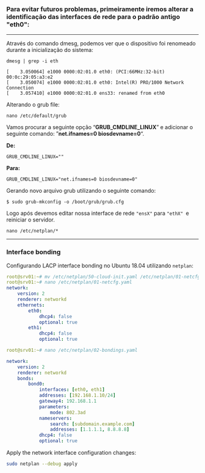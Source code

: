 ### Para evitar futuros problemas, primeiramente iremos alterar a identificação das interfaces de rede para o padrão antigo "eth0":

------

Através do comando dmesg, podemos ver que o dispositivo foi renomeado durante a inicialização do sistema:

```
dmesg | grep -i eth

[    3.050064] e1000 0000:02:01.0 eth0: (PCI:66MHz:32-bit) 00:0c:29:05:a3:e2
[    3.050074] e1000 0000:02:01.0 eth0: Intel(R) PRO/1000 Network Connection
[    3.057410] e1000 0000:02:01.0 ens33: renamed from eth0
```

Alterando o grub file:

```
nano /etc/default/grub
```

Vamos procurar a seguinte opção “**GRUB_CMDLINE_LINUX**”  e adicionar o seguinte comando: ”**net.ifnames=0 biosdevname=0**“.

**De:**

```
GRUB_CMDLINE_LINUX=""
```

**Para:**

```
GRUB_CMDLINE_LINUX="net.ifnames=0 biosdevname=0"
```

Gerando novo arquivo grub utilizando o seguinte comando:

```
$ sudo grub-mkconfig -o /boot/grub/grub.cfg
```

Logo após devemos editar nossa interface de rede `"ensX"` para `"ethX" `e reiniciar o servidor. 

```
nano /etc/netplan/*
```



------
### Interface bonding

Configurando LACP interface bonding no Ubuntu 18.04 utilizando `netplan`:

```yaml
root@srv01:~# mv /etc/netplan/50-cloud-init.yaml /etc/netplan/01-netcfg.yaml
root@srv01:~# nano /etc/netplan/01-netcfg.yaml 
network:
    version: 2
    renderer: networkd
    ethernets:
        eth0:
            dhcp4: false
            optional: true
        eth1:
            dhcp4: false
            optional: true

root@srv01:~# nano /etc/netplan/02-bondings.yaml 

network:
    version: 2
    renderer: networkd
    bonds:
        bond0:
            interfaces: [eth0, eth1]
            addresses: [192.168.1.10/24]
            gateway4: 192.168.1.1
            parameters:
                mode: 802.3ad
            nameservers:
                search: [subdomain.example.com]
                addresses: [1.1.1.1, 8.8.8.8]
            dhcp4: false
            optional: true
```
Apply the network interface configuration changes:
```bash
sudo netplan --debug apply
```
